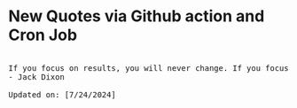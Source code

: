 # New Quotes via Github action and Cron Job

<pre>
<!-- #quote -->
If you focus on results, you will never change. If you focus on change, you will get results.
- Jack Dixon

Updated on: [7/24/2024]
<!-- #quoteEnd -->
</pre>

